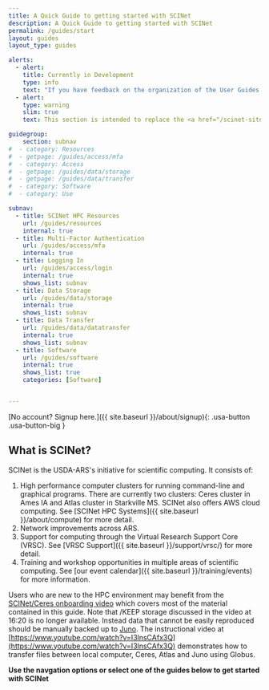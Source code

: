 ```yaml
---
title: A Quick Guide to getting started with SCINet
description: A Quick Guide to getting started with SCINet
permalink: /guides/start
layout: guides
layout_type: guides

alerts:
  - alert:
    title: Currently in Development
    type: info
    text: "If you have feedback on the organization of the User Guides sections, please email us at <a href='mailto:moe.richert@usda.gov'>moe.richert@usda.gov.</a>  These sections are currently in development and may have broken links or missing images."
  - alert: 
    type: warning
    slim: true 
    text: This section is intended to replace the <a href="/scinet-site/guide/quickstart">old Quickstart guide</a>

guidegroup:
    section: subnav
#  - category: Resources
#  - getpage: /guides/access/mfa
#  - category: Access
#  - getpage: /guides/data/storage
#  - getpage: /guides/data/transfer
#  - category: Software
#  - category: Use

subnav:
  - title: SCINet HPC Resources
    url: /guides/resources
    internal: true
  - title: Multi-Factor Authentication
    url: /guides/access/mfa
    internal: true
  - title: Logging In
    url: /guides/access/login
    internal: true
    shows_list: subnav
  - title: Data Storage
    url: /guides/data/storage
    internal: true
    shows_list: subnav
  - title: Data Transfer
    url: /guides/data/datatransfer
    internal: true
    shows_list: subnav
  - title: Software
    url: /guides/software
    internal: true
    shows_list: true
    categories: [Software]


---
```


[No account? Signup here.]({{ site.baseurl }}/about/signup){: .usa-button .usa-button-big }

## What is SCINet?

SCINet is the USDA-ARS's initiative for scientific computing. It consists of:

1. High performance computer clusters for running command-line and graphical programs. There are currently two clusters: Ceres cluster in Ames IA and Atlas cluster in Starkville MS. SCINet also offers AWS cloud computing. See [SCINet HPC Systems]({{ site.baseurl }}/about/compute) for more detail.
2. Network improvements across ARS.
3. Support for computing through the Virtual Research Support Core (VRSC). See [VRSC Support]({{ site.baseurl }}/support/vrsc/) for more detail.
4. Training and workshop opportunities in multiple areas of scientific computing. See [our event calendar]({{ site.baseurl }}/training/events) for more information.

Users who are new to the HPC environment may benefit from the [SCINet/Ceres onboarding video](https://www.youtube.com/watch?v=FspDMlHaJUY) which covers most of the material contained in this guide. Note that /KEEP storage discussed in the video at 16:20 is no longer available. Instead data that cannot be easily reproduced should be manually backed up to [Juno](https://scinet.usda.gov/guide/storage/#juno-archive-storage). The instructional video at [https://www.youtube.com/watch?v=I3lnsCAfx3Q](https://www.youtube.com/watch?v=I3lnsCAfx3Q) demonstrates how to transfer files between local computer, Ceres, Atlas and Juno using Globus.


**Use the navgation options or select one of the guides below to get started with SCINet**